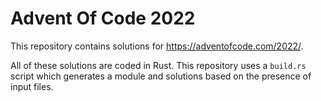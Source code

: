 # Advent Of Code 2022

This repository contains solutions for https://adventofcode.com/2022/.

All of these solutions are coded in Rust. This repository uses a `build.rs` script which
generates a module and solutions based on the presence of input files.
